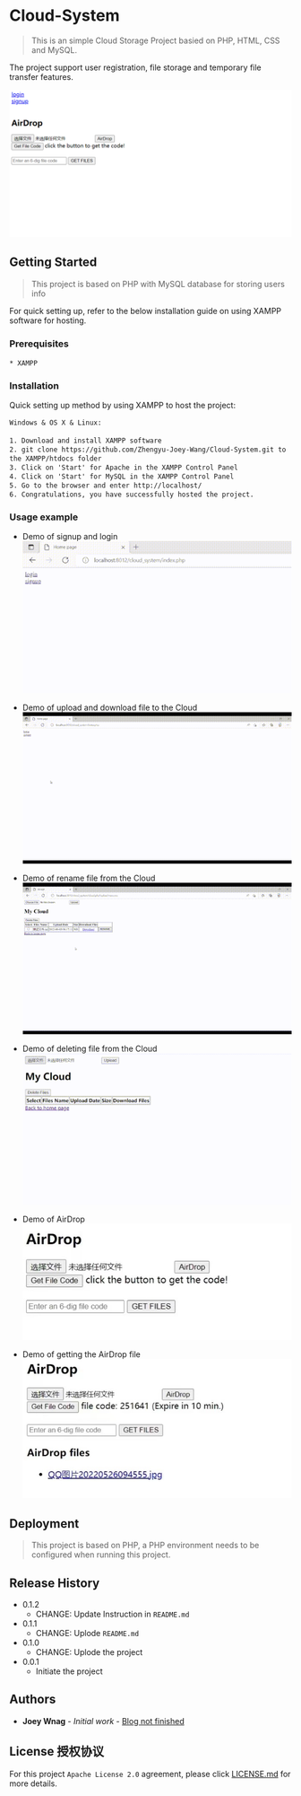 # Cloud-System

> This is an simple Cloud Storage Project basied on PHP, HTML, CSS and MySQL.

The project support user registration, file storage and temporary file transfer features.

![Home Page Image](https://github.com/Zhengyu-Joey-Wang/img-folder/blob/master/Home_Page.png)


## Getting Started

> This project is based on PHP with MySQL database for storing users info

For quick setting up, refer to the below installation guide on using XAMPP software for hosting.


### Prerequisites

```
* XAMPP
```

### Installation

Quick setting up method by using XAMPP to host the project:

```
Windows & OS X & Linux:

1. Download and install XAMPP software
2. git clone https://github.com/Zhengyu-Joey-Wang/Cloud-System.git to the XAMPP/htdocs folder
3. Click on 'Start' for Apache in the XAMPP Control Panel
4. Click on 'Start' for MySQL in the XAMPP Control Panel
5. Go to the browser and enter http://localhost/
6. Congratulations, you have successfully hosted the project.

```
### Usage example 

* Demo of signup and login
![Demo-signup-login](https://github.com/Zhengyu-Joey-Wang/img-folder/blob/master/Demo-signup-login.gif)

* Demo of upload and download file to the Cloud
![Demo-upload-download-file](https://github.com/Zhengyu-Joey-Wang/img-folder/blob/master/Demo-upload-download-file.gif)

* Demo of rename file from the Cloud
![Demo-rename-file](https://github.com/Zhengyu-Joey-Wang/img-folder/blob/master/Demo-rename-file.gif)

* Demo of deleting file from the Cloud
![Demo-del-file](https://github.com/Zhengyu-Joey-Wang/img-folder/blob/master/Demo-del-file.gif)

* Demo of AirDrop
![AirDrop](https://github.com/Zhengyu-Joey-Wang/img-folder/blob/master/AirDrop.jpg)

* Demo of getting the AirDrop file
![AirDrop-Sample-Demo](https://github.com/Zhengyu-Joey-Wang/img-folder/blob/master/AirDrop-Sample-Demo.jpg)

## Deployment

> This project is based on PHP, a PHP environment needs to be configured when running this project.

## Release History

* 0.1.2
    * CHANGE: Update Instruction in `README.md`
* 0.1.1
    * CHANGE: Uplode `README.md`
* 0.1.0
    * CHANGE: Uplode the project
* 0.0.1
    * Initiate the project

## Authors

* **Joey Wnag** - *Initial work* - [Blog not finished](Blog)

## License 授权协议

For this project `Apache License 2.0`  agreement, please click [LICENSE.md](LICENSE.md) for more details.